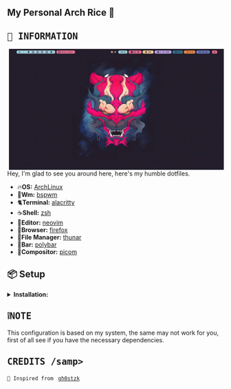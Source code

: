 <h2 align="left"> My Personal Arch Rice 🍚 </h2>

## <samp>🌸 INFORMATION </samp>
<img src="./Screenshots/Screenshot_2024-06-20_22-32-37.webp" alt="Rice Showcase" align="right" width="500px">
<p>Hey, I'm glad to see you around here, here's my humble dotfiles. </p>

- 🔥**OS:** [ArchLinux](https://archlinux.org/)
- 🤖**Wm:** [bspwm](https://github.com/baskerville/bspwm)
- 🐈**Terminal:** [alacritty](https://github.com/alacritty/alacritty)
- ☕**Shell:** [zsh](https://www.zsh.org/)
- 📝**Editor:** [neovim](https://github.com/neovim/neovim)
- 🌊**Browser:** [firefox](https://www.mozilla.org/en-US/firefox)
- 📂**File Manager:** [thunar](https://github.com/xfce-mirror/thunar)
- 💨**Bar:** [polybar](https://github.com/polybar/polybar)
- 🔭**Compositor:** [picom](https://github.com/yshui/picom)

## 📦 Setup

<details>
<summary><b>Installation:</b></summary>

The installer only works for **ARCH** Linux, and based distros.

<b>Open a terminal in HOME</b>
- **First download the installer**
```sh
curl https://raw.githubusercontent.com/shownobtw/dotfiles/main/RiceInstaller -o $HOME/RiceInstaller
```
- **Now give it execute permissions**
```sh
chmod +x RiceInstaller
```
- **Finally run the installer**
```sh
./RiceInstaller
```
</details>

## <samp>❕NOTE</samp>
 <p>This configuration is based on my system, the same may not work for you, first of all see if you have the necessary dependencies.</p>

 ## <samp> CREDITS /samp>

`🌠 Inspired from ` [`gh0stzk`](https://github.com/gh0stzk/dotfiles)

